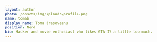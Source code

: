 ```yaml
---
layout: author
photo: /assets/img/uploads/profile.png
name: tomab
display_name: Toma Brasoveanu
position: Nerd
bio: Hacker and movie enthusiast who likes GTA IV a little too much.
---
```

